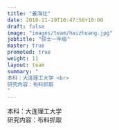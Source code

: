 ```yaml
---
title: "姜海壮"
date: 2018-11-19T10:47:58+10:00
draft: false
image: "images/team/haizhuang.jpg"
jobtitle: "硕士一年级"
master: true
promoted: true
weight: 11
layout: team
summary: "
本科：大连理工大学 <br>  
研究内容：布料抓取
"
---
```


本科：大连理工大学  
研究内容：布料抓取
